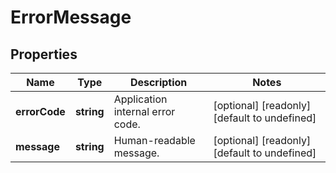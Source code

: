 # ErrorMessage

## Properties
| Name | Type | Description | Notes |
| ------------ | ------------- | ------------- | ------------- |
| **errorCode** | **string** | Application internal error code. | [optional] [readonly] [default to undefined] |
| **message** | **string** | Human-readable message. | [optional] [readonly] [default to undefined] |


